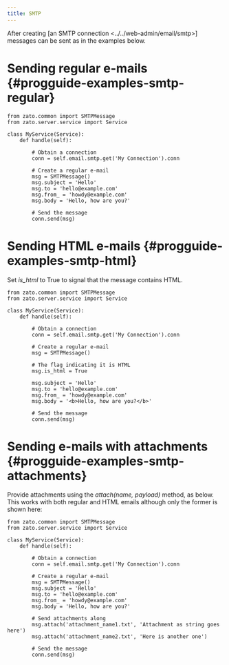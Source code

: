 ```yaml
---
title: SMTP
---
```


After creating
[an SMTP connection \<../../web-admin/email/smtp\>]
messages can be sent as in the examples below.

Sending regular e-mails {#progguide-examples-smtp-regular}
=======================

``` {.python}
from zato.common import SMTPMessage
from zato.server.service import Service

class MyService(Service):
    def handle(self):

        # Obtain a connection
        conn = self.email.smtp.get('My Connection').conn

        # Create a regular e-mail
        msg = SMTPMessage()
        msg.subject = 'Hello'
        msg.to = 'hello@example.com'
        msg.from_ = 'howdy@example.com'
        msg.body = 'Hello, how are you?'

        # Send the message
        conn.send(msg)
```

Sending HTML e-mails {#progguide-examples-smtp-html}
====================

Set *is_html* to True to signal that the message contains HTML.

``` {.python}
from zato.common import SMTPMessage
from zato.server.service import Service

class MyService(Service):
    def handle(self):

        # Obtain a connection
        conn = self.email.smtp.get('My Connection').conn

        # Create a regular e-mail
        msg = SMTPMessage()

        # The flag indicating it is HTML
        msg.is_html = True

        msg.subject = 'Hello'
        msg.to = 'hello@example.com'
        msg.from_ = 'howdy@example.com'
        msg.body = '<b>Hello, how are you?</b>'

        # Send the message
        conn.send(msg)
```

Sending e-mails with attachments {#progguide-examples-smtp-attachments}
================================

Provide attachments using the *attach(name, payload)* method, as below. This works with both regular and HTML emails although
only the former is shown here:

``` {.python}
from zato.common import SMTPMessage
from zato.server.service import Service

class MyService(Service):
    def handle(self):

        # Obtain a connection
        conn = self.email.smtp.get('My Connection').conn

        # Create a regular e-mail
        msg = SMTPMessage()
        msg.subject = 'Hello'
        msg.to = 'hello@example.com'
        msg.from_ = 'howdy@example.com'
        msg.body = 'Hello, how are you?'

        # Send attachments along
        msg.attach('attachment_name1.txt', 'Attachment as string goes here')
        msg.attach('attachment_name2.txt', 'Here is another one')

        # Send the message
        conn.send(msg)
```
